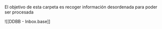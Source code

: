 El objetivo de esta carpeta es recoger información desordenada para poder ser procesada

![[DDBB - Inbox.base]]